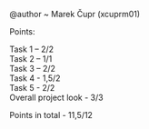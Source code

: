@author ~ Marek Čupr (xcuprm01)

Points:

Task 1 – 2/2\
Task 2 – 1/1\
Task 3 – 2/2\
Task 4 - 1,5/2\
Task 5 - 2/2\
Overall project look - 3/3

Points in total - 11,5/12
